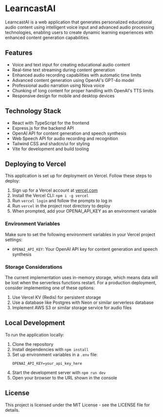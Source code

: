 # LearncastAI

LearncastAI is a web application that generates personalized educational audio content using intelligent voice input and advanced audio processing technologies, enabling users to create dynamic learning experiences with enhanced content generation capabilities.

## Features

- Voice and text input for creating educational audio content
- Real-time text streaming during content generation
- Enhanced audio recording capabilities with automatic time limits
- Advanced content generation using OpenAI's GPT-4o model
- Professional audio narration using Nova voice
- Chunking of long content for proper handling with OpenAI's TTS limits
- Responsive design for mobile and desktop devices

## Technology Stack

- React with TypeScript for the frontend
- Express.js for the backend API
- OpenAI API for content generation and speech synthesis
- Web Speech API for audio recording and recognition
- Tailwind CSS and shadcn/ui for styling
- Vite for development and build tooling

## Deploying to Vercel

This application is set up for deployment on Vercel. Follow these steps to deploy:

1. Sign up for a Vercel account at [vercel.com](https://vercel.com)
2. Install the Vercel CLI: `npm i -g vercel`
3. Run `vercel login` and follow the prompts to log in
4. Run `vercel` in the project root directory to deploy
5. When prompted, add your OPENAI_API_KEY as an environment variable

### Environment Variables

Make sure to set the following environment variables in your Vercel project settings:

- `OPENAI_API_KEY`: Your OpenAI API key for content generation and speech synthesis

### Storage Considerations

The current implementation uses in-memory storage, which means data will be lost when the serverless functions restart. For a production deployment, consider implementing one of these options:

1. Use Vercel KV (Redis) for persistent storage
2. Use a database like Postgres with Neon or similar serverless database
3. Implement AWS S3 or similar storage service for audio files

## Local Development

To run the application locally:

1. Clone the repository
2. Install dependencies with `npm install`
3. Set up environment variables in a `.env` file:
   ```
   OPENAI_API_KEY=your_api_key_here
   ```
4. Start the development server with `npm run dev`
5. Open your browser to the URL shown in the console

## License

This project is licensed under the MIT License - see the LICENSE file for details.